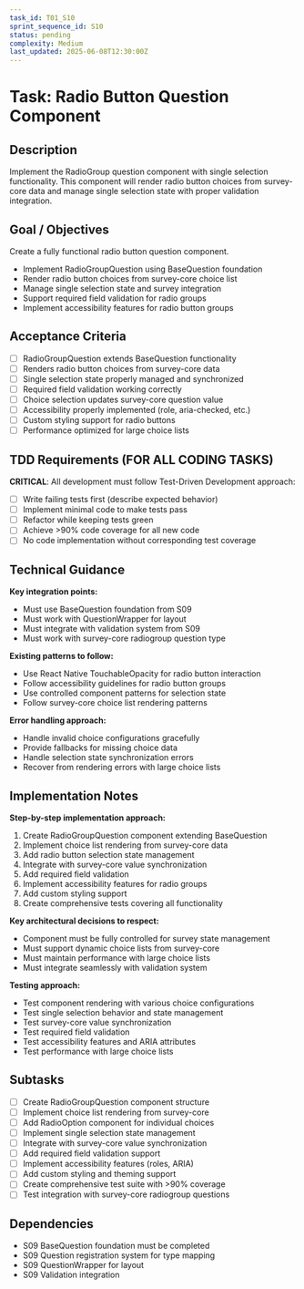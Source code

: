 ```yaml
---
task_id: T01_S10
sprint_sequence_id: S10
status: pending
complexity: Medium
last_updated: 2025-06-08T12:30:00Z
---
```


# Task: Radio Button Question Component

## Description
Implement the RadioGroup question component with single selection functionality. This component will render radio button choices from survey-core data and manage single selection state with proper validation integration.

## Goal / Objectives
Create a fully functional radio button question component.
- Implement RadioGroupQuestion using BaseQuestion foundation
- Render radio button choices from survey-core choice list
- Manage single selection state and survey integration
- Support required field validation for radio groups
- Implement accessibility features for radio button groups

## Acceptance Criteria
- [ ] RadioGroupQuestion extends BaseQuestion functionality
- [ ] Renders radio button choices from survey-core data
- [ ] Single selection state properly managed and synchronized
- [ ] Required field validation working correctly
- [ ] Choice selection updates survey-core question value
- [ ] Accessibility properly implemented (role, aria-checked, etc.)
- [ ] Custom styling support for radio buttons
- [ ] Performance optimized for large choice lists

## TDD Requirements (FOR ALL CODING TASKS)
**CRITICAL**: All development must follow Test-Driven Development approach:
- [ ] Write failing tests first (describe expected behavior)
- [ ] Implement minimal code to make tests pass
- [ ] Refactor while keeping tests green
- [ ] Achieve >90% code coverage for all new code
- [ ] No code implementation without corresponding test coverage

## Technical Guidance
**Key integration points:**
- Must use BaseQuestion foundation from S09
- Must work with QuestionWrapper for layout
- Must integrate with validation system from S09
- Must work with survey-core radiogroup question type

**Existing patterns to follow:**
- Use React Native TouchableOpacity for radio button interaction
- Follow accessibility guidelines for radio button groups
- Use controlled component patterns for selection state
- Follow survey-core choice list rendering patterns

**Error handling approach:**
- Handle invalid choice configurations gracefully
- Provide fallbacks for missing choice data
- Handle selection state synchronization errors
- Recover from rendering errors with large choice lists

## Implementation Notes
**Step-by-step implementation approach:**
1. Create RadioGroupQuestion component extending BaseQuestion
2. Implement choice list rendering from survey-core data
3. Add radio button selection state management
4. Integrate with survey-core value synchronization
5. Add required field validation
6. Implement accessibility features for radio groups
7. Add custom styling support
8. Create comprehensive tests covering all functionality

**Key architectural decisions to respect:**
- Component must be fully controlled for survey state management
- Must support dynamic choice lists from survey-core
- Must maintain performance with large choice lists
- Must integrate seamlessly with validation system

**Testing approach:**
- Test component rendering with various choice configurations
- Test single selection behavior and state management
- Test survey-core value synchronization
- Test required field validation
- Test accessibility features and ARIA attributes
- Test performance with large choice lists

## Subtasks
- [ ] Create RadioGroupQuestion component structure
- [ ] Implement choice list rendering from survey-core
- [ ] Add RadioOption component for individual choices
- [ ] Implement single selection state management
- [ ] Integrate with survey-core value synchronization
- [ ] Add required field validation support
- [ ] Implement accessibility features (roles, ARIA)
- [ ] Add custom styling and theming support
- [ ] Create comprehensive test suite with >90% coverage
- [ ] Test integration with survey-core radiogroup questions

## Dependencies
- S09 BaseQuestion foundation must be completed
- S09 Question registration system for type mapping
- S09 QuestionWrapper for layout
- S09 Validation integration